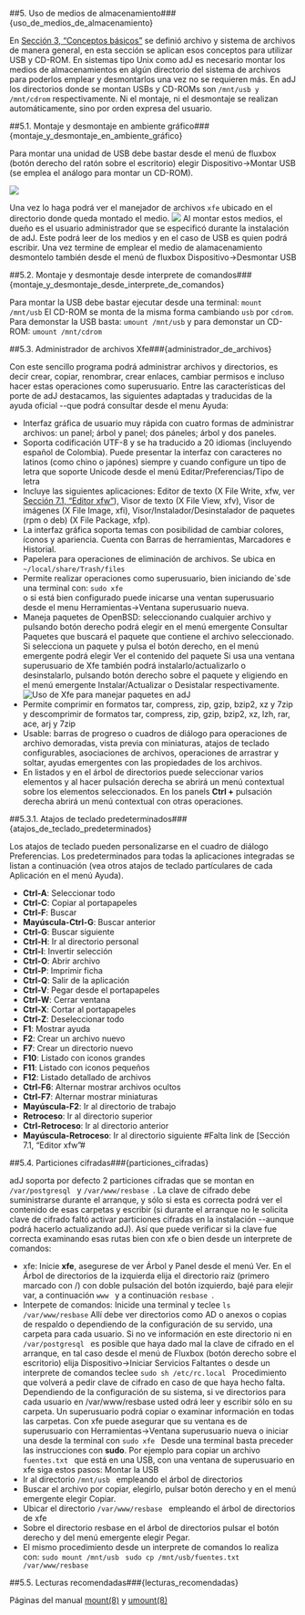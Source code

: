 ##5. Uso de medios de almacenamiento###{uso_de_medios_de_almacenamiento}

En [Sección 3, “Conceptos básicos”](http://socrates.io/#KaOWf1G) se definió archivo y sistema de archivos de manera 
general, en esta sección se aplican esos conceptos para utilizar USB y CD-ROM.
En sistemas tipo Unix como adJ es necesario montar los medios de almacenamientos en algún directorio del sistema de 
archivos para poderlos emplear y desmontarlos una vez no se requieren más. En adJ los directorios donde se montan 
USBs y CD-ROMs son ```/mnt/usb y /mnt/cdrom``` respectivamente. Ni el montaje, ni el desmontaje se realizan 
automáticamente, sino por orden expresa del usuario.

##5.1. Montaje y desmontaje en ambiente gráfico###{montaje_y_desmontaje_en_ambiente_gráfico}

Para montar una unidad de USB debe bastar desde el menú de fluxbox (botón derecho del ratón sobre el escritorio) elegir Dispositivo->Montar USB (se emplea el análogo para montar un CD-ROM).

![](http://structio.sourceforge.net/guias/basico_OpenBSD/montar.png)


Una vez lo haga podrá ver el manejador de archivos ```xfe``` ubicado en el directorio donde queda montado el medio.
![](http://structio.sourceforge.net/guias/basico_OpenBSD/xfecdrom.png)
Al montar estos medios, el dueño es el usuario administrador que se especificó durante la instalación de adJ. 
Este podrá leer de los medios y en el caso de USB es quien podrá escribir.
Una vez termine de emplear el medio de alamacenamiento desmontelo también desde el menú de fluxbox 
Dispositivo->Desmontar USB

##5.2. Montaje y desmontaje desde interprete de comandos###{montaje_y_desmontaje_desde_interprete_de_comandos}

Para montar la USB debe bastar ejecutar desde una terminal:
```mount /mnt/usb```
El CD-ROM se monta de la misma forma cambiando ```usb``` por ```cdrom```.
Para demonstar la USB basta:
```umount /mnt/usb```
y para demonstar un CD-ROM:
```umount /mnt/cdrom```
            
##5.3. Administrador de archivos Xfe###{administrador_de_archivos}
 
Con este sencillo programa podrá administrar archivos y directorios, es decir crear, copiar, renombrar, crear 
enlaces, cambiar permisos e incluso hacer estas operaciones como superusuario.
Entre las características del porte de adJ destacamos, las siguientes adaptadas y traducidas de la ayuda oficial 
--que podrá consultar desde el menu Ayuda:
  - Interfaz gráfica de usuario muy rápida con cuatro formas de administrar archivos: un panel; árbol y panel; dos 
  páneles; árbol y dos paneles.
   - Soporta codificación UTF-8 y se ha traducido a 20 idiomas (incluyendo español de Colombia). Puede presentar la 
  interfaz con caracteres no latinos (como chino o japónes) siempre y cuando configure un tipo de letra que soporte 
  Unicode desde el menú Editar/Preferencias/Tipo de letra
   - Incluye las siguientes aplicaciones: Editor de texto (X File Write, xfw, ver [Sección 7.1, “Editor xfw”]()), 
   Visor de texto (X File View, xfv), Visor de imágenes (X File Image, xfi), Visor/Instalador/Desinstalador de 
   paquetes (rpm o deb) (X File Package, xfp).
   - La interfaz gráfica soporta temas con posibilidad de cambiar colores, íconos y apariencia. Cuenta con Barras 
   de herramientas, Marcadores e Historial.
   - Papelera para operaciones de eliminación de archivos. Se ubica en ```~/local/share/Trash/files```
   - Permite realizar operaciones como superusuario, bien iniciando de`sde una terminal con:
```sudo xfe```      
o si está bien configurado puede inicarse una ventan superusuario desde el menu Herramientas->Ventana superusuario 
nueva.
   - Maneja paquetes de OpenBSD: seleccionando cualquier archivo y pulsando botón derecho podrá elegir en el menú 
  emergente Consultar Paquetes que buscará el paquete que contiene el archivo seleccionado. Si selecciona un 
  paquete y pulsa el botón derecho, en el menú emergente podrá elegir Ver el contenido del paquete Si usa una 
  ventana superusuario de Xfe también podrá   instalarlo/actualizarlo o desinstalarlo, pulsando botón derecho sobre 
  el paquete y eligiendo en el menú emergente Instalar/Actualizar o Desistalar respectivamente.
 ![Uso de Xfe para manejar paquetes en adJ](http://structio.sourceforge.net/guias/basico_OpenBSD/xfepaq.png)
  - Permite comprimir en formatos tar, compress, zip, gzip, bzip2, xz y 7zip y descomprimir de formatos tar, 
  compress, zip, gzip, bzip2, xz, lzh, rar, ace, arj y 7zip
   - Usable: barras de progreso o cuadros de diálogo para operaciones de archivo demoradas, vista previa con 
   miniaturas, atajos de teclado configurables, asociaciones de archivos, operaciones de arrastrar y soltar, ayudas 
   emergentes con las propiedades de los archivos.
   - En listados y en el árbol de directorios puede seleccionar varios elementos y al hacer pulsación derecha se 
  abrirá un menú contextual sobre los elementos seleccionados. En los panels **Ctrl +** pulsación derecha abrirá un 
  menú contextual con otras operaciones.
 
##5.3.1. Atajos de teclado predeterminados###{atajos_de_teclado_predeterminados}

Los atajos de teclado pueden personalizarse en el cuadro de diálogo Preferencias. Los predeterminados para todas 
la aplicaciones integradas se listan a continuación (vea otros atajos de teclado partículares de cada Aplicación 
en el menú Ayuda).
  - **Ctrl-A**: Seleccionar todo
  - **Ctrl-C**: Copiar al portapapeles
  - **Ctrl-F**: Buscar
  - **Mayúscula-Ctrl-G**: Buscar anterior
  - **Ctrl-G**: Buscar siguiente
  - **Ctrl-H**: Ir al directorio personal
  - **Ctrl-I**: Invertir selección
  - **Ctrl-O**: Abrir archivo
  - **Ctrl-P**: Imprimir ficha
  - **Ctrl-Q**: Salir de la aplicación
  - **Ctrl-V**: Pegar desde el portapapeles
  - **Ctrl-W**: Cerrar ventana
  - **Ctrl-X**: Cortar al portapapeles
  - **Ctrl-Z**: Deseleccionar todo
  - **F1**: Mostrar ayuda
  - **F2**: Crear un archivo nuevo
  - **F7**: Crear un directorio nuevo
  - **F10**: Listado con iconos grandes
  - **F11**: Listado con iconos pequeños
  - **F12**: Listado detallado de archivos
  - **Ctrl-F6**: Alternar mostrar archivos ocultos
  - **Ctrl-F7**: Alternar mostrar miniaturas
  - **Mayúscula-F2**: Ir al directorio de trabajo
  - **Retroceso**: Ir al directorio superior
  - **Ctrl-Retroceso**: Ir al directorio anterior
  - **Mayúscula-Retroceso**: Ir al directorio siguiente
#Falta link de [Sección 7.1, “Editor xfw”#

 ##5.4. Particiones cifradas###{particiones_cifradas}

adJ soporta por defecto 2 particiones cifradas que se montan en  ```/var/postgresql ``` y  ```/var/www/resbase ```. La clave de cifrado debe suministrarse durante el arranque, y sólo si esta es correcta podrá ver el contenido de esas carpetas y escribir (si durante el arranque no le solicita clave de cifrado faltó activar particiones cifradas en la instalación --aunque podrá hacerlo actualizando adJ). Así que puede verificar si la clave fue correcta examinando esas rutas bien con xfe o bien desde un interprete de comandos:
  - xfe: Inicie **xfe**, asegurese de ver Árbol y Panel desde el menú Ver. En el Árbol de directorios de 
  la izquierda elija el directorio raiz (primero marcado con /) con doble pulsación del botón izquierdo, 
  bajé para elejir var, a continuación  ```www ``` y a continuación  ```resbase ```.
  - Interpete de comandos: Inicide una terminal y teclee
 ```ls /var/www/resbase```
Allí debe ver directorios como AD o anexos o copias de respaldo o dependiendo de la configuración de su servido, 
una carpeta para cada usuario.
Si no ve información en este directorio ni en  ```/var/postgresql ``` es posible que haya dado mal la clave de 
cifrado en el arranque, en tal caso desde el menú de Fluxbox (botón derecho sobre el escritorio) elija 
Dispositivo->Iniciar Servicios Faltantes o desde un interprete de comandos teclee
 ```sudo sh /etc/rc.local ```
Procedimiento que volverá a pedir clave de cifrado en caso de que haya hecho falta.
Dependiendo de la configuración de su sistema, si ve directorios para cada usuario en /var/www/resbase usted 
odrá leer y escribir sólo en su carpeta.
Un superusuario podrá copiar o examinar información en todas las carpetas. Con xfe puede asegurar que su ventana 
es de superusuario con Herramientas->Ventana superusuario nueva o iniciar una desde la terminal con
 ```sudo xfe ```
Desde una terminal basta preceder las instrucciones con **sudo**.
Por ejemplo para copiar un archivo  ```fuentes.txt ``` que está en una USB, con una ventana de superusuario en xfe 
siga estos pasos:
Montar la USB
  - Ir al directorio  ```/mnt/usb ``` empleando el árbol de directorios
  - Buscar el archivo por copiar, elegirlo, pulsar botón derecho y en el menú emergente elegir Copiar.
  - Ubicar el directorio  ```/var/www/resbase ``` empleando el árbol de directorios de xfe
  - Sobre el directorio resbase en el árbol de directorios pulsar el botón derecho y del menú emergente elegir 
  Pegar.
  - El mismo procedimiento desde un interprete de comandos lo realiza con:
 ```sudo mount /mnt/usb ```
 ```sudo cp /mnt/usb/fuentes.txt /var/www/resbase ```

##5.5. Lecturas recomendadas###{lecturas_recomendadas}

Páginas del manual [mount(8)](http://socrates.io/#Gjmxv9k) y [umount(8)](http://socrates.io/#Gjmxv9k)
